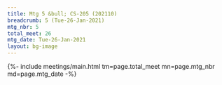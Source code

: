 ```yaml
---
title: Mtg 5 &bull; CS-205 (202110)
breadcrumb: 5 (Tue-26-Jan-2021)
mtg_nbr: 5
total_meet: 26
mtg_date: Tue-26-Jan-2021
layout: bg-image
---
```


{%- include meetings/main.html
    tm=page.total_meet
    mn=page.mtg_nbr
    md=page.mtg_date
-%}

